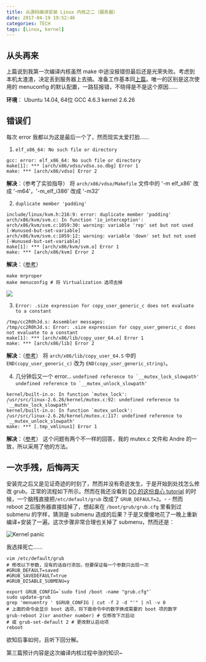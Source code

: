 ```yaml
---
title: 从源码编译安装 Linux 内核之二（服务器）
date: 2017-04-19 19:52:46
categories: TECH
tags: [Linux, kernel]
---
```

## 从头再来
上篇说到我第一次编译内核虽然 make 中途没报错但最后还是光荣失败。考虑到本机太渣渣，决定丢到服务器上去搞。准备工作基本同[上篇]()。唯一的区别是这次使用的 menuconfig 的默认配置，一路狂报错，不晓得是不是这个原因……

**环境**：
Ubuntu 14.04,  64位
GCC 4.6.3
kernel 2.6.26

<!--more-->

## 错误们

每次 error 我都以为这是最后一个了，然而现实太爱打脸……

1.  `elf_x86_64: No such file or directory`
```
gcc: error: elf_x86_64: No such file or directory
make[1]: *** [arch/x86/vdso/vdso.so.dbg] Error 1
make: *** [arch/x86/vdso] Error 2
```
**解决**：（参考了实验指导）
将 `arch/x86/vdso/Makefile` 文件中的 '-m elf_x86' 改成 '-m64'，'-m_elf_i386' 改成 '-m32'

2. `duplicate member 'padding'`
```
include/linux/kvm.h:216:9: error: duplicate member 'padding'
arch/x86/kvm/svm.c: In function 'io_interception':
arch/x86/kvm/svm.c:1059:30: warning: variable 'rep' set but not used [-Wunused-but-set-variable]
arch/x86/kvm/svm.c:1059:12: warning: variable 'down' set but not used [-Wunused-but-set-variable]
make[1]: *** [arch/x86/kvm/svm.o] Error 1
make: *** [arch/x86/kvm] Error 2
```

**解决**：（[参考](http://www.cnblogs.com/openusb/archive/2013/03/08/2949346.html)）

```
make mrproper
make menuconfig # 将 Virtualization 选项去掉
```
![](http://ooie9cjod.bkt.clouddn.com/17-4-19/24647608-file_1492604513822_8283.png)

3. `Error: .size expression for copy_user_generic_c does not evaluate to a constant`
```
/tmp/cc2R0hJd.s: Assembler messages:
/tmp/cc2R0hJd.s: Error: .size expression for copy_user_generic_c does not evaluate to a constant
make[1]: *** [arch/x86/lib/copy_user_64.o] Error 1
make: *** [arch/x86/lib] Error 2
```
**解决**：（[参考](http://stackoverflow.com/questions/23194840/linux-2-6-24-kernel-compilation-error-size-expression-for-copy-user-generic-c-d)）
将 `arch/x86/lib/copy_user_64.S` 中的 `END(copy_user_generic_c)` 改为 `END(copy_user_generic_string)`。

4. 几分钟后又一个 error…
   ``undefined reference to `__mutex_lock_slowpath'``
   ``undefined reference to `__mutex_unlock_slowpath'``
```
kernel/built-in.o: In function `mutex_lock':
/usr/src/linux-2.6.26/kernel/mutex.c:92: undefined reference to `__mutex_lock_slowpath'
kernel/built-in.o: In function `mutex_unlock':
/usr/src/linux-2.6.26/kernel/mutex.c:117: undefined reference to `__mutex_unlock_slowpath'
make: *** [.tmp_vmlinux1] Error 1
```
**解决**：（[参考](http://stackoverflow.com/questions/17691736/how-can-i-rectify-error-undefined-reference-to-mutex-lock-slowpath-during-ke)）
这个问题有两个不一样的回答，我的 mutex.c 文件和  Andre 的一致，所以采用了他的方法。

## 一次手残，后悔两天

安装完之后又是见证奇迹的时刻了，然而并没有奇迹发生，于是开始到处找怎么修改 grub。正常的流程如下所示。然而在我还没看到 [DO 的这份良心 tutorial](https://www.digitalocean.com/community/tutorials/how-to-update-a-digitalocean-server-s-kernel) 的时候，一个脑残直接把`/etc/default/grub` 改成了 `GRUB_DEFAULT=2`。- - 然而 reboot 之后服务器直接挂掉了，想起来在 `/boot/grub/grub.cfg` 里看到过  submenu 的字样，猜测是 submenu 造成的后果？于是又傻傻地花了一晚上重新编译+安装了一遍。这次步骤非常合理也关掉了 submenu，然而还是：

![Kernel panic](http://ooie9cjod.bkt.clouddn.com/17-4-19/42962749-file_1492614037636_f29a.png)

我选择死亡……

```
vim /etc/default/grub
# 修改以下参数，没有的话自行添加，但要保证每一个参数只出现一次
#GRUB_DEFAULT=saved
#GRUB_SAVEDEFAULT=true
#GRUB_DISABLE_SUBMENU=y

export GRUB_CONFIG=`sudo find /boot -name "grub.cfg"`
sudo update-grub
grep 'menuentry ' $GRUB_CONFIG | cut -f 2 -d "'" | nl -v 0
# 上面的命令会显示 boot 选项，将下面命令中的数字换成需要的 boot 项的数字
grub-reboot 2(or another number) # 仅修改下次启动
# 或 grub-set-default 2 # 更改默认启动项
reboot
```

欲知后事如何，且听下回分解。

第三篇预计内容是这次编译内核过程中涨的知识~